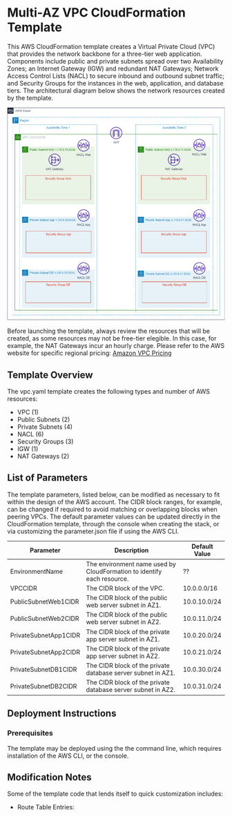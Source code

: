 # Multi-AZ VPC CloudFormation Template
This AWS CloudFormation template creates a Virtual Private Cloud (VPC) that provides the network backbone for a three-tier web application.  Components include public and private subnets spread over two Availability Zones; an Internet Gateway (IGW) and redundant NAT Gateways; Network Access Control Lists (NACL) to secure inbound and outbound subnet traffic; and Security Groups for the instances in the web, application, and database tiers.  The architectural diagram below shows the network resources created by the template.

![VPC diagram](https://github.com/smscully/Networking/blob/main/docs/VPC-Multi-AZ%20VPC.drawio.png)

Before launching the template, always review the resources that will be created, as some resources may not be free-tier elegible.  In this case, for example, the NAT Gateways incur an hourly charge.  Please refer to the AWS website for specific regional pricing: [Amazon VPC Pricing](https://aws.amazon.com/vpc/pricing/)

## Template Overview
The vpc.yaml template creates the following types and number of AWS resources:

+ VPC (1)
+ Public Subnets (2)
+ Private Subnets (4)
+ NACL (6)
+ Security Groups (3)
+ IGW (1)
+ NAT Gateways (2)

## List of Parameters
The template parameters, listed below, can be modified as necessary to fit within the design of the AWS account.  The CIDR block ranges, for example, can be changed if required to avoid matching or overlapping blocks when peering VPCs.  The default parameter values can be updated directly in the CloudFormation template, through the console when creating the stack, or via customizing the parameter.json file if using the AWS CLI.

|Parameter|Description|Default Value|
|---------|-----------|-------------|
|EnvironmentName|The environment name used by CloudFormation to identify each resource.|??|
|VPCCIDR  |The CIDR block of the VPC.|10.0.0.0/16|
|PublicSubnetWeb1CIDR|The CIDR block of the public web server subnet in AZ1.|10.0.10.0/24|
|PublicSubnetWeb2CIDR|The CIDR block of the public web server subnet in AZ2.|10.0.11.0/24|
|PrivateSubnetApp1CIDR|The CIDR block of the private app server subnet in AZ1.|10.0.20.0/24|
|PrivateSubnetApp2CIDR|The CIDR block of the private app server subnet in AZ2.|10.0.21.0/24|
|PrivateSubnetDB1CIDR|The CIDR block of the private database server subnet in AZ1.|10.0.30.0/24|
|PrivateSubnetDB2CIDR|The CIDR block of the private database server subnet in AZ2.|10.0.31.0/24|

## Deployment Instructions

### Prerequisites
The template may be deployed using the the command line, which requires installation of the AWS CLI, or the console.

## Modification Notes
Some of the template code that lends itself to quick customization includes:
+ Route Table Entries: 
